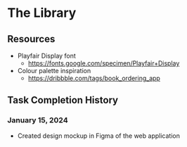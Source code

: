 # The Library

## Resources

- Playfair Display font
  - https://fonts.google.com/specimen/Playfair+Display
- Colour palette inspiration
  - https://dribbble.com/tags/book_ordering_app

## Task Completion History

### January 15, 2024

- Created design mockup in Figma of the web application
